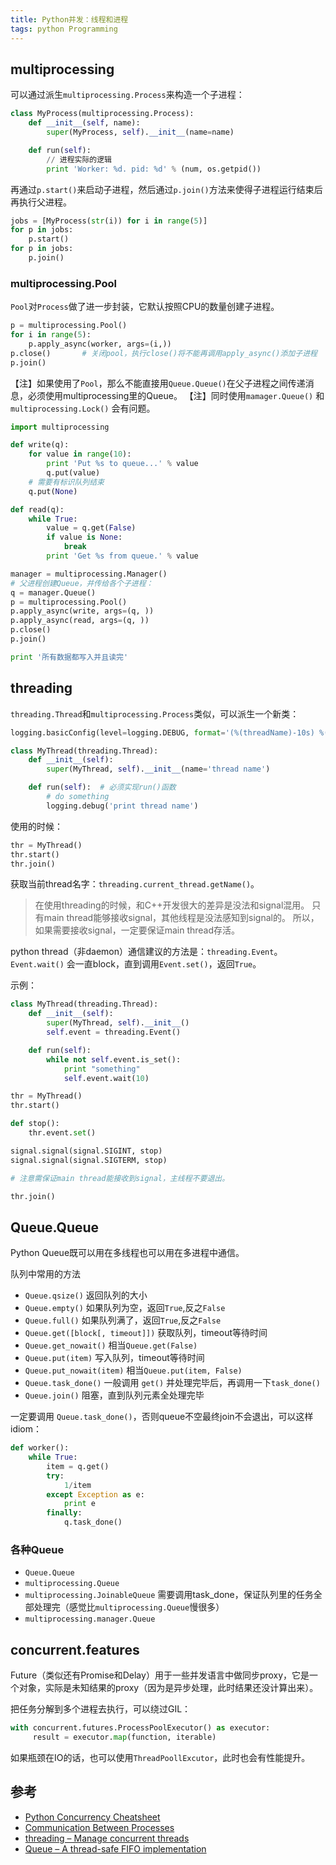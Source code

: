 ```yaml
---
title: Python并发：线程和进程
tags: python Programming
---
```


## multiprocessing

可以通过派生`multiprocessing.Process`来构造一个子进程：

```python
class MyProcess(multiprocessing.Process):
    def __init__(self, name):
        super(MyProcess, self).__init__(name=name)

    def run(self):
        // 进程实际的逻辑
        print 'Worker: %d. pid: %d' % (num, os.getpid())
```

再通过`p.start()`来启动子进程，然后通过`p.join()`方法来使得子进程运行结束后再执行父进程。

```python
jobs = [MyProcess(str(i)) for i in range(5)]
for p in jobs:
    p.start()
for p in jobs:
    p.join()
```

### multiprocessing.Pool

`Pool`对`Process`做了进一步封装，它默认按照CPU的数量创建子进程。

```python
p = multiprocessing.Pool()
for i in range(5):
    p.apply_async(worker, args=(i,))
p.close()       # 关闭pool，执行close()将不能再调用apply_async()添加子进程
p.join()
```

【注】如果使用了`Pool`，那么不能直接用`Queue.Queue()`在父子进程之间传递消息，必须使用multiprocessing里的Queue。
【注】同时使用`mamager.Queue()` 和 `multiprocessing.Lock()` 会有问题。

```python
import multiprocessing

def write(q):
    for value in range(10):
        print 'Put %s to queue...' % value
        q.put(value)
    # 需要有标识队列结束
    q.put(None)

def read(q):
    while True:
        value = q.get(False)
        if value is None:
            break
        print 'Get %s from queue.' % value

manager = multiprocessing.Manager()
# 父进程创建Queue，并传给各个子进程：
q = manager.Queue()
p = multiprocessing.Pool()
p.apply_async(write, args=(q, ))
p.apply_async(read, args=(q, ))
p.close()
p.join()

print '所有数据都写入并且读完'
```

## threading

`threading.Thread`和`multiprocessing.Process`类似，可以派生一个新类：

```python
logging.basicConfig(level=logging.DEBUG, format='(%(threadName)-10s) %(message)s')

class MyThread(threading.Thread):
    def __init__(self):
        super(MyThread, self).__init__(name='thread name')

    def run(self):  # 必须实现run()函数
        # do something
        logging.debug('print thread name')
```

使用的时候：

```python
thr = MyThread()
thr.start()
thr.join()
```

获取当前thread名字：`threading.current_thread.getName()`。

> 在使用threading的时候，和C++开发很大的差异是没法和signal混用。
> 只有main thread能够接收signal，其他线程是没法感知到signal的。
> 所以，如果需要接收signal，一定要保证main thread存活。

python thread（非daemon）通信建议的方法是：`threading.Event`。
`Event.wait()` 会一直block，直到调用`Event.set()`，返回`True`。

示例：

```python
class MyThread(threading.Thread):
    def __init__(self):
        super(MyThread, self).__init__()
        self.event = threading.Event()

    def run(self):
        while not self.event.is_set():
            print "something"
            self.event.wait(10)

thr = MyThread()
thr.start()

def stop():
    thr.event.set()

signal.signal(signal.SIGINT, stop)
signal.signal(signal.SIGTERM, stop)

# 注意需保证main thread能接收到signal，主线程不要退出。

thr.join()
```

## Queue.Queue

Python Queue既可以用在多线程也可以用在多进程中通信。

队列中常用的方法

- `Queue.qsize()` 返回队列的大小
- `Queue.empty()` 如果队列为空，返回`True`,反之`False`
- `Queue.full()` 如果队列满了，返回`True`,反之`False`
- `Queue.get([block[, timeout]])` 获取队列，timeout等待时间
- `Queue.get_nowait()` 相当`Queue.get(False)`
- `Queue.put(item)` 写入队列，timeout等待时间
- `Queue.put_nowait(item)` 相当`Queue.put(item, False)`
- `Queue.task_done()`  一般调用 `get()` 并处理完毕后，再调用一下`task_done()`
- `Queue.join()` 阻塞，直到队列元素全处理完毕

一定要调用 `Queue.task_done()`，否则queue不空最终join不会退出，可以这样idiom：

```python
def worker():
    while True:
        item = q.get()
        try:
            1/item
        except Exception as e:
            print e
        finally:
            q.task_done()
```

### 各种Queue

- `Queue.Queue`
- `multiprocessing.Queue`
- `multiprocessing.JoinableQueue`  需要调用task_done，保证队列里的任务全部处理完（感觉比`multiprocessing.Queue`慢很多）
- `multiprocessing.manager.Queue`

## concurrent.features

Future（类似还有Promise和Delay）用于一些并发语言中做同步proxy，它是一个对象，实际是未知结果的proxy（因为是异步处理，此时结果还没计算出来）。


把任务分解到多个进程去执行，可以绕过GIL：

```python
with concurrent.futures.ProcessPoolExecutor() as executor:
     result = executor.map(function, iterable)
```

如果瓶颈在IO的话，也可以使用`ThreadPoollExcutor`，此时也会有性能提升。


## 参考

- [Python Concurrency Cheatsheet](https://www.pythonsheets.com/notes/python-concurrency.html)
- [Communication Between Processes](https://pymotw.com/2/multiprocessing/communication.html)
- [threading – Manage concurrent threads](https://pymotw.com/2/threading/)
- [Queue – A thread-safe FIFO implementation](https://pymotw.com/2/Queue/)
